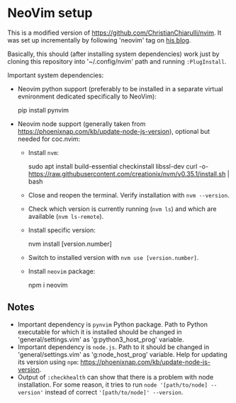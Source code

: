 # NeoVim setup

This is a modified version of https://github.com/ChristianChiarulli/nvim. It was set up incrementally by following 'neovim' tag on [his blog](https://www.chrisatmachine.com/neovim).

Basically, this should (after installing system dependencies) work just by cloning this repository into '~/.config/nvim' path and running `:PlugInstall`.

Important system dependencies:

- Neovim python support (preferably to be installed in a separate virtual evnironment dedicated specifically to NeoVim):

    pip install pynvim

- Neovim node support (generally taken from https://phoenixnap.com/kb/update-node-js-version), optional but needed for coc.nvim:

    - Install `nvm`:

        sudo apt install build-essential checkinstall libssl-dev
        curl -o- https://raw.githubusercontent.com/creationix/nvm/v0.35.1/install.sh | bash

    - Close and reopen the terminal. Verify installation with `nvm --version`.

    - Check which version is currently running (`nvm ls`) and which are available (`nvm ls-remote`).

    - Install specific version:

        nvm install [version.number]

    - Switch to installed version with `nvm use [version.number]`.

    - Install `neovim` package:

        npm i neovim

## Notes

- Important dependency is `pynvim` Python package. Path to Python executable for which it is installed should be changed in 'general/settings.vim' as 'g:python3_host_prog' variable.
- Important dependency is `node.js`. Path to it should be changed in 'general/settings.vim' as 'g:node_host_prog' variable. Help for updating its version using `npm`: https://phoenixnap.com/kb/update-node-js-version.
- Output of `:checkhealth` can show that there is a problem with node installation. For some reason, it tries to run `node '[path/to/node] --version'` instead of correct `'[path/to/node]' --version`.

